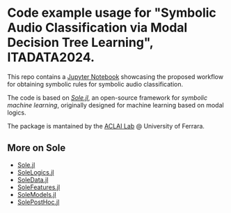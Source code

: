 # Code example usage for "Symbolic Audio Classification via Modal Decision Tree Learning", ITADATA2024.

This repo contains a [Jupyter Notebook](ItaData2024_code.ipynb) showcasing the proposed workflow for obtaining symbolic rules for symbolic audio classification.
 
The code is based on [*Sole.jl*](https://github.com/aclai-lab/Sole.jl), an open-source framework for *symbolic machine learning*, originally designed for machine learning based on modal logics.

The package is mantained by the [ACLAI Lab](https://aclai.unife.it/en/) @ University of Ferrara.

## More on Sole
- [Sole.jl](https://github.com/aclai-lab/Sole.jl)
- [SoleLogics.jl](https://github.com/aclai-lab/SoleLogics.jl)
- [SoleData.jl](https://github.com/aclai-lab/SoleData.jl)
- [SoleFeatures.jl](https://github.com/aclai-lab/SoleFeatures.jl) 
- [SoleModels.jl](https://github.com/aclai-lab/SoleModels.jl)
- [SolePostHoc.jl](https://github.com/aclai-lab/SolePostHoc.jl)

